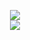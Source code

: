 <p align="center">
  <a href="https://github.com/anuraghazra/github-readme-stats">
  <img align="center" src="https://github-readme-stats.vercel.app/api/top-langs/?username=emigdio821&layout=compact&langs_count=10&hide_border=true&bg_color=151515&text_color=F5F5F5&icon_color=B5CFD8&title_color=ff6188" />
  </a><br>
  <a href="https://github.com/anuraghazra/github-readme-stats">
  <img align="center" src="https://github-readme-stats.vercel.app/api/wakatime?username=emigdio821&theme=radical&layout=compact&v=2&hide_border=true&title_color=ff6188&bg_color=151515&text_color=f5f5f5" />
  </a>
</p>
